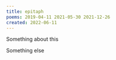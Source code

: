 ```yaml
---
title: epitaph
poems: 2019-04-11 2021-05-30 2021-12-26
created: 2022-06-11
---
```


Something about this

Something else

